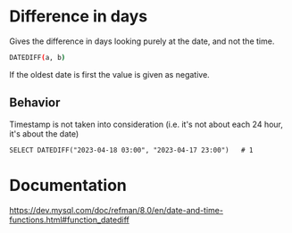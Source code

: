 [
  id: mysql-date-diff
  tags:
  locations:
]: #

# Difference in days

Gives the difference in days looking purely at the date, and not the time.

````bash
DATEDIFF(a, b)
````

If the oldest date is first the value is given as negative.

## Behavior

Timestamp is not taken into consideration (i.e. it's not about each 24 hour, it's about the date)
````mysql
SELECT DATEDIFF("2023-04-18 03:00", "2023-04-17 23:00")   # 1
````

# Documentation
https://dev.mysql.com/doc/refman/8.0/en/date-and-time-functions.html#function_datediff


